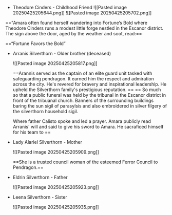 - Theodore Cinders - Childhood Friend
  ![[Pasted image 20250425205644.png]]
  ![[Pasted image 20250425205702.png]]

=="Amara often found herself wandering into Fortune’s Bold where Theodore Cinders runs a modest little forge nestled in the Escanor district. The sign above the door, aged by the weather and soot, read:== 

==“Fortune Favors the Bold”



- Arranis Silverthorn - Older brother (deceased)
  
  ![[Pasted image 20250425205817.png]]
  
  ==Arannis served as the captain of an elite guard unit tasked with safeguarding pendragon. It earned him the respect and admiration across the city. He's revered for bravery and inspirational leadership. He upheld the Silverthorn family's prestigious reputation. == == So much so that a public funeral was held by the tribunal in the Escanor district in front of the tribuanal church. Banners of the surrounding buildings baring the sun sigil of parasylsis and also embroidered in silver filgery of the silverthorn household sigil.
  
  Where father Calisto spoke and led a prayer. Amara publicly read Arranis' will and said to give his sword to Amara. He sacraficed himself for his team to ==
  
  
  
- Lady Alariel Silverthorn - Mother
  
  ![[Pasted image 20250425205909.png]]
  
  ==She is a trusted council woman of the esteemed Ferror Council to Pendragon.==
  
  
- Eldrin Silverthorn - Father

  
  ![[Pasted image 20250425205923.png]]
  
  
  
  
  
  
  
- Leena Silverthorn - Sister
  
  ![[Pasted image 20250425205935.png]]